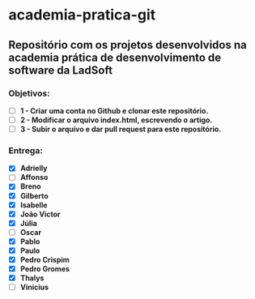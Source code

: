 ﻿# academia-pratica-git
Repositório com os projetos desenvolvidos na academia prática de desenvolvimento de software da LadSoft
----

### Objetivos:
- [ ] __1 - Criar uma conta no Github e clonar este repositório.__
- [ ] __2 - Modificar o arquivo index.html, escrevendo o artigo.__
- [ ] __3 - Subir o arquivo e dar pull request para este repositório.__

### Entrega:
- [X] __Adrielly__
- [ ] __Affonso__
- [X] __Breno__
- [X] __Gilberto__
- [X] __Isabelle__
- [X] __João Victor__
- [X] __Júlia__
- [ ] __Oscar__
- [x] __Pablo__
- [X] __Paulo__
- [X] __Pedro Crispim__
- [X] __Pedro Gromes__
- [X] __Thalys__
- [ ] __Vinicius__
